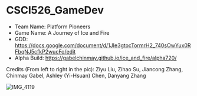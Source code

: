 # CSCI526_GameDev

* Team Name: Platform Pioneers
* Game Name: A Journey of Ice and Fire
* GDD: https://docs.google.com/document/d/1JIe3gtocTormrH2_740sOwYux0RFbqNJ5cfkP2wucFo/edit
* Alpha Build: https://gabelchinmay.github.io/ice_and_fire/alpha720/

Credits (From left to right in the pic):
Ziyu Liu,
Zihao Su,
Jiancong Zhang,
Chinmay Gabel, 
Ashley (Yi-Hsuan) Chen,
Danyang Zhang


![IMG_4119](https://github.com/gabelchinmay/CSCI526_GameDev/assets/112030203/e8622dda-6af6-4437-b5d5-35a61ccd384c)


